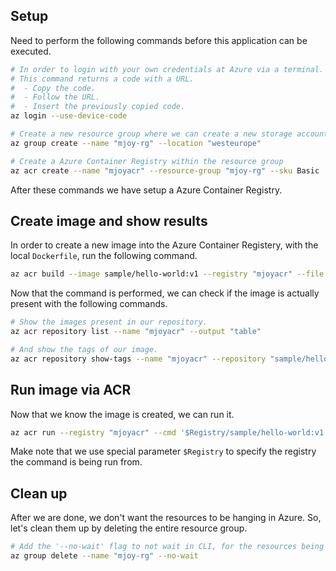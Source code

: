 ## Setup

Need to perform the following commands before this application can be executed.

```bash
# In order to login with your own credentials at Azure via a terminal.
# This command returns a code with a URL.
#  - Copy the code.
#  - Follow the URL.
#  - Insert the previously copied code.
az login --use-device-code

# Create a new resource group where we can create a new storage account under.
az group create --name "mjoy-rg" --location "westeurope"

# Create a Azure Container Registry within the resource group
az acr create --name "mjoyacr" --resource-group "mjoy-rg" --sku Basic
```

After these commands we have setup a Azure Container Registry.

## Create image and show results

In order to create a new image into the Azure Container Registery, with the local `Dockerfile`, run the following command.

```bash
az acr build --image sample/hello-world:v1 --registry "mjoyacr" --file Dockerfile .
```

Now that the command is performed, we can check if the image is actually present with the following commands.

```bash
# Show the images present in our repository.
az acr repository list --name "mjoyacr" --output "table"

# And show the tags of our image.
az acr repository show-tags --name "mjoyacr" --repository "sample/hello-world" --output "table"
```

## Run image via ACR

Now that we know the image is created, we can run it.

```bash
az acr run --registry "mjoyacr" --cmd '$Registry/sample/hello-world:v1' /dev/null
```

Make note that we use special parameter `$Registry` to specify the registry the command is being run from.

## Clean up

After we are done, we don't want the resources to be hanging in Azure. So, let's clean them up by deleting the entire resource group.

```bash
# Add the '--no-wait' flag to not wait in CLI, for the resources being cleaned up.
az group delete --name "mjoy-rg" --no-wait
```
